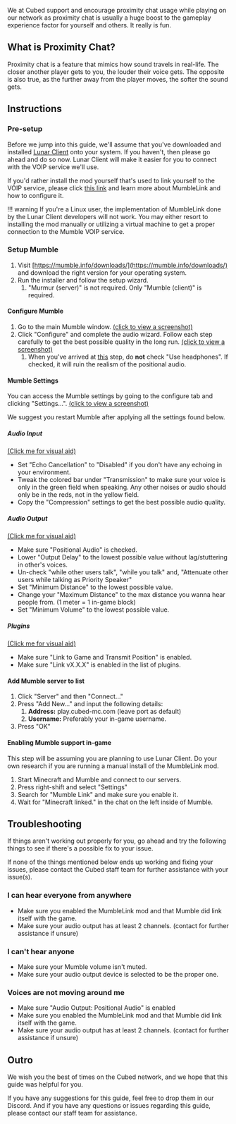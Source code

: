 We at Cubed support and encourage proximity chat usage while playing on our network as proximity chat is usually a huge boost to the gameplay experience factor for yourself and others. It really is fun.

## What is Proximity Chat?
Proximity chat is a feature that mimics how sound travels in real-life. The closer another player gets to you, the louder their voice gets. The opposite is also true, as the further away from the player moves, the softer the sound gets.

## Instructions
### Pre-setup
Before we jump into this guide, we'll assume that you've downloaded and installed [Lunar Client](https://www.lunarclient.com/) onto your system. If you haven't, then please go ahead and do so now. Lunar Client will make it easier for you to connect with the VOIP service we'll use.

If you'd rather install the mod yourself that's used to link yourself to the VOIP service, please click [this link](https://www.minecraftforum.net/forums/mapping-and-modding-java-edition/minecraft-mods/1272675-1-16-5-mumblelink-forge-smp-lan-mumble-ts3) and learn more about MumbleLink and how to configure it.

!!! warning
    If you're a Linux user, the implementation of MumbleLink done by the Lunar Client developers will not work. You may either resort to installing the mod manually or utilizing a virtual machine to get a proper connection to the Mumble VOIP service.

### Setup Mumble
1. Visit [https://mumble.info/downloads/](https://mumble.info/downloads/) and download the right version for your operating system.
2. Run the installer and follow the setup wizard.
    1. "Murmur (server)" is not required. Only "Mumble (client)" is required.
#### Configure Mumble
1. Go to the main Mumble window. [(click to view a screenshot)](https://raw.githubusercontent.com/cubed-mc/cubed-wiki/main/docs/wiki-media/start/proximity-chat/configure-mumble-step1.png)
2. Click "Configure" and complete the audio wizard. Follow each step carefully to get the best possible quality in the long run. [(click to view a screenshot)](https://raw.githubusercontent.com/cubed-mc/cubed-wiki/main/docs/wiki-media/start/proximity-chat/configure-mumble-step2.png)
    1. When you've arrived at [this](https://raw.githubusercontent.com/cubed-mc/cubed-wiki/main/docs/wiki-media/start/proximity-chat/configure-mumble-step2-1.png) step, do **not** check "Use headphones". If checked, it will ruin the realism of the positional audio.
#### Mumble Settings
You can access the Mumble settings by going to the configure tab and clicking "Settings...". [(click to view a screenshot)](https://raw.githubusercontent.com/cubed-mc/cubed-wiki/main/docs/wiki-media/start/proximity-chat/mumble-settings-step1.png)

We suggest you restart Mumble after applying all the settings found below.
##### Audio Input 
[(Click me for visual aid)](https://raw.githubusercontent.com/cubed-mc/cubed-wiki/main/docs/wiki-media/start/proximity-chat/mumble-settings-step1-1.png)

- Set "Echo Cancellation" to "Disabled" if you don't have any echoing in your environment.
- Tweak the colored bar under "Transmission" to make sure your voice is only in the green field when speaking. Any other noises or audio should only be in the reds, not in the yellow field.
- Copy the "Compression" settings to get the best possible audio quality. 
##### Audio Output 
[(Click me for visual aid)](https://raw.githubusercontent.com/cubed-mc/cubed-wiki/main/docs/wiki-media/start/proximity-chat/mumble-settings-step1-2.png)

- Make sure "Positional Audio" is checked.
- Lower "Output Delay" to the lowest possible value without lag/stuttering in other's voices.
- Un-check "while other users talk", "while you talk" and, "Attenuate other users while talking as Priority Speaker"
- Set "Minimum Distance" to the lowest possible value.
- Change your "Maximum Distance" to the max distance you wanna hear people from. (1 meter = 1 in-game block)
- Set "Minimum Volume" to the lowest possible value.
##### Plugins 
[(Click me for visual aid)](https://raw.githubusercontent.com/cubed-mc/cubed-wiki/main/docs/wiki-media/start/proximity-chat/mumble-settings-step1-3.png)

- Make sure "Link to Game and Transmit Position" is enabled.
- Make sure "Link vX.X.X" is enabled in the list of plugins.
#### Add Mumble server to list
1. Click "Server" and then "Connect..."
2. Press "Add New..." and input the following details:
    1. **Address:** play.cubed-mc.com (leave port as default)
    2. **Username:** Preferably your in-game username.
3. Press "OK"
#### Enabling Mumble support in-game
This step will be assuming you are planning to use Lunar Client. Do your own research if you are running a manual install of the MumbleLink mod.

1. Start Minecraft and Mumble and connect to our servers.
2. Press right-shift and select "Settings"
3. Search for "Mumble Link" and make sure you enable it.
4. Wait for "Minecraft linked." in the chat on the left inside of Mumble.
## Troubleshooting
If things aren't working out properly for you, go ahead and try the following things to see if there's a possible fix to your issue.

If none of the things mentioned below ends up working and fixing your issues, please contact the Cubed staff team for further assistance with your issue(s).
### I can hear everyone from anywhere
- Make sure you enabled the MumbleLink mod and that Mumble did link itself with the game.
- Make sure your audio output has at least 2 channels. (contact for further assistance if unsure)
### I can't hear anyone
- Make sure your Mumble volume isn't muted.
- Make sure your audio output device is selected to be the proper one.
### Voices are not moving around me
- Make sure "Audio Output: Positional Audio" is enabled
- Make sure you enabled the MumbleLink mod and that Mumble did link itself with the game.
- Make sure your audio output has at least 2 channels. (contact for further assistance if unsure)
## Outro
We wish you the best of times on the Cubed network, and we hope that this guide was helpful for you.

If you have any suggestions for this guide, feel free to drop them in our Discord. And if you have any questions or issues regarding this guide, please contact our staff team for assistance.
